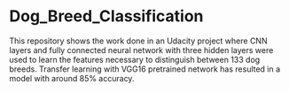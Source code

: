 # Dog_Breed_Classification
This repository shows the work done in an Udacity project where CNN layers and fully connected neural network with three hidden layers were used to learn the features necessary to distinguish between 133 dog breeds. Transfer learning with VGG16 pretrained network has resulted in a model with around 85% accuracy.
